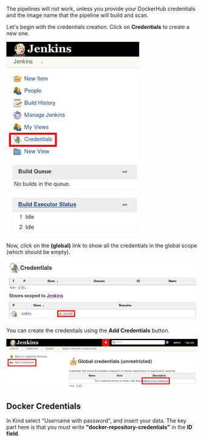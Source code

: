 The pipelines will not work, unless you provide your DockerHub credentials and the image name that the pipeline will build and scan.

Let's begin with the credentials creation. Click on **Credentials** to create a new one.

![Credentials menu item](assets/image08.png)

Now, click on the **(global)** link to show all the credentials in the global scope (which should be empty).

![Credentials page](assets/image09.png)

You can create the credentials using the **Add Credentials** button.

![Add Credentials button](assets/image10.png)

Docker Credentials
------------------

In Kind select "Username with password", and insert your data.
The key part here is that you _must_ write **"docker-repository-credentials"** in the **ID field**.
